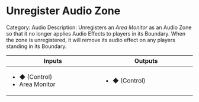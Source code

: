 # Unregister Audio Zone

Category: Audio
Description: Unregisters an _Area Monitor_ as an Audio Zone so that it no longer applies Audio Effects to players in its Boundary. When the zone is unregistered, it will remove its audio effect on any players standing in its Boundary.

<table>
  	<thead>
    	<tr>
			<th width="500px">Inputs</th>
			<th width="500px">Outputs</th>
		</tr>
  	</thead>
  	<tbody>
		<tr>
			<td>
				<ul>
					<li>◆ (Control)</li>
					<li>Area Monitor</li>
				</ul>
			</td>
			<td>
				<ul>
					<li>◆ (Control)</li>
				</ul>
			</td>
		</tr>
  	</tbody>
</table>